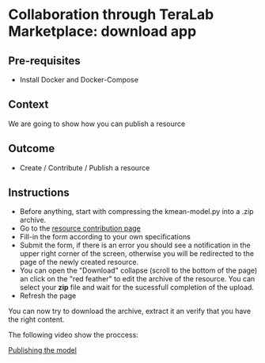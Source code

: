
# Collaboration through TeraLab Marketplace: download app

## Pre-requisites

* Install Docker and Docker-Compose

## Context

We are going to show how you can publish a resource

## Outcome

* Create / Contribute / Publish a resource

## Instructions

* Before anything, start with compressing the kmean-model.py into a .zip archive.
* Go to the [resource contribution page](https://ws67-af-portal.tl.teralab-datascience.fr/store/create) 
* Fill-in the form according to your own specifications
* Submit the form, if there is an error you should see a notification in the upper right corner of the screen, otherwise you will be redirected to the page of the newly created resource.
* You can open the "Download" collapse (scroll to the bottom of the page) an click on the "red feather" to edit the archive of the resource. You can select your **zip** file and wait for the sucessfull completion of the upload.
* Refresh the page

You can now try to download the archive, extract it an verify that you have the right content.

The following video show the proccess:

[Publishing the model](https://www.youtube.com/watch?v=Uipcv0s6-xs)



